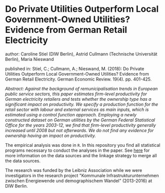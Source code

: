 # Do Private Utilities Outperform Local Government-Owned Utilities? Evidence from German Retail Electricity

author: Caroline Stiel (DIW Berlin), Astrid Cullmann (Technische Universit&auml;t Berlin), Maria Nieswand

published in: Stiel, C.; Cullmann, A.; Nieswand, M. (2018): Do Private Utilities Outperform Local Government-Owned Utilities? Evidence from German Retail Electricity. German Economic Review. 19(4). pp. 401-425.

_Abstract: Against the background of remunicipalisation trends in European public service sectors, this paper estimates firm-level productivity for German electricity retailers and tests whether the ownership type has a significant impact on productivity. We specify a production function for the retail sector with labour and external services as main inputs, which is estimated using a control function approach. Employing a newly constructed dataset on German utilities by the German Federal Statistical Office for the years 2003-12, we find that firm-level productivity generally increased until 2008 but not afterwards. We do not find any evidence for ownership having an impact on productivity._

The empirical analysis was done in `R`. In this repository you find all statistical programs necessary to conduct the analyses in the paper. See [here](https://gitlab.com/modern-state-owned-firms) for more information on the data sources and the linkage strategy to merge all the data sources.

The research was funded by the Leibniz Association while we were investigators in the research project "Kommunale Infrastrukturunternehmen zwischen Energiewende und demographischem Wandel" (2013-2016) at DIW Berlin. 

